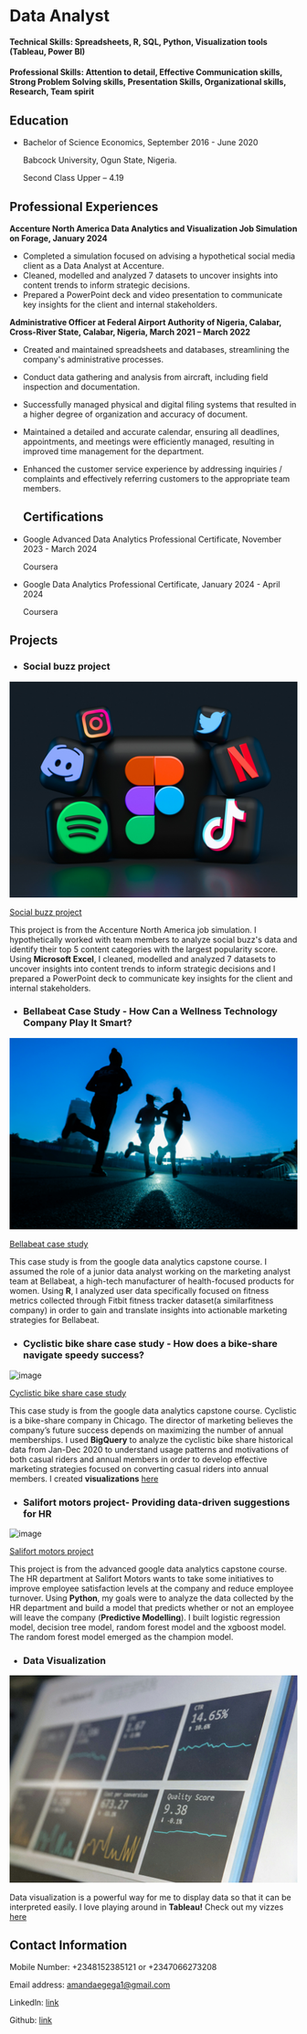 # Data Analyst

#### Technical Skills: Spreadsheets, R, SQL, Python, Visualization tools (Tableau, Power BI)

#### Professional Skills: Attention to detail, Effective Communication skills, Strong Problem Solving skills, Presentation Skills, Organizational skills, Research, Team spirit


## Education
* Bachelor of Science Economics, September 2016 - June 2020
                            
  Babcock University, Ogun State, Nigeria.

  Second Class Upper – 4.19
  

## Professional Experiences  
 **Accenture North America Data Analytics and Visualization Job Simulation on Forage, January 2024**

* Completed a simulation focused on advising a hypothetical social media client as a Data Analyst at Accenture.
* Cleaned, modelled and analyzed 7 datasets to uncover insights into content trends to inform strategic decisions.
* Prepared a PowerPoint deck and video presentation to communicate key insights for the client and internal stakeholders.

**Administrative Officer at Federal Airport Authority of Nigeria, Calabar, Cross-River State, Calabar, Nigeria, March 2021 – March 2022**

* Created and maintained spreadsheets and databases, streamlining the company's administrative processes.
* Conduct data gathering and analysis from aircraft, including field inspection and documentation.
* Successfully managed physical and digital filing systems that resulted in a higher degree of organization and accuracy of document.
* Maintained a detailed and accurate calendar, ensuring all deadlines, appointments, and meetings were efficiently managed, resulting in improved time management for the department.
* Enhanced the customer service experience by addressing inquiries / complaints and effectively referring customers to the appropriate team members.
  

  ## Certifications
* Google Advanced Data Analytics Professional Certificate,  November 2023 - March 2024
  
  Coursera
  

* Google Data Analytics Professional Certificate,   January 2024 - April 2024

  Coursera
  

## Projects 
* ### Social buzz project

![image](/assets/img/social.jpg)

[Social buzz project](https://github.com/domeru369/social-buzz-project/blob/main/README.md)

This project is from the Accenture North America job simulation. I hypothetically worked with team members to analyze social buzz's data and identify their top 5 content categories with the largest popularity score. Using **Microsoft Excel**, I cleaned, modelled and analyzed 7 datasets to uncover insights into content trends to inform strategic decisions and I prepared a PowerPoint deck to communicate key insights for the client and internal stakeholders.



* ### Bellabeat Case Study - How Can a Wellness Technology Company Play It Smart?

![image](/assets/img/fitness.jpg)

[Bellabeat case study](https://github.com/domeru369/Bellabeat-case-study/blob/main/README.md)

This case study is from the google data analytics capstone course. I assumed the role of a junior data analyst working on the marketing analyst team at Bellabeat, a high-tech manufacturer of health-focused products for women. Using **R**, I analyzed user data specifically focused on fitness metrics collected through Fitbit fitness tracker dataset(a similarfitness company) in order to gain and translate insights into actionable marketing strategies for Bellabeat.



* ### Cyclistic bike share case study - How does a bike-share navigate speedy success?

![image](/assets/img/cyclist.jpg)

[Cyclistic bike share case study](https://github.com/domeru369/cyclistic-bike-share-case-study/blob/main/README.md)

This case study is from the google data analytics capstone course. Cyclistic is a bike-share company in Chicago. The director of marketing believes the company’s future success
depends on maximizing the number of annual memberships.  I used **BigQuery** to analyze the cyclistic bike share historical data from Jan-Dec 2020 to understand usage patterns and motivations of both casual riders and annual members in order to develop effective marketing strategies focused on converting casual riders into annual members. I created **visualizations** [here](https://public.tableau.com/app/profile/amanda.egega/viz/Bikesharevisualization/bikesharestory#1)



* ### Salifort motors project- Providing data-driven suggestions for HR

![image](/assets/img/motors.png)

[Salifort motors project](https://github.com/domeru369/Salifort-motors-project/blob/main/README.md)

This project is from the advanced google data analytics capstone course. The HR department at Salifort Motors wants to take some initiatives to improve employee satisfaction levels at the company and reduce employee turnover. Using **Python**, my goals were to analyze the data collected by the HR department and build a model that predicts whether or not an employee will leave the company (**Predictive Modelling**). I built logistic regression model, decision tree model, random forest model and the xgboost model. The random forest model emerged as the champion model.


* ### Data Visualization
  
![image](/assets/img/dataviz.jpg)

Data visualization is a powerful way for me to display data so that it can be interpreted easily. I love playing around in **Tableau!** Check out my vizzes [here](https://public.tableau.com/app/profile/amanda.egega/vizzes)



## Contact Information
Mobile Number: +2348152385121 or +2347066273208

Email address: amandaegega1@gmail.com

Linkedln: [link](https://www.linkedin.com/in/amanda-egega-04bb8220a/)

Github: [link](https://github.com/domeru369)
